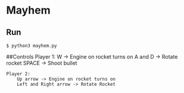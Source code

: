 # Mayhem

## Run
    $ python3 mayhem.py

##Controls
	Player 1:
		W -> Engine on rocket turns on
		A and D -> Rotate rocket
		SPACE -> Shoot bullet

	Player 2:
		Up arrow -> Engine on rocket turns on
		Left and Right arrow -> Rotate Rocket
		